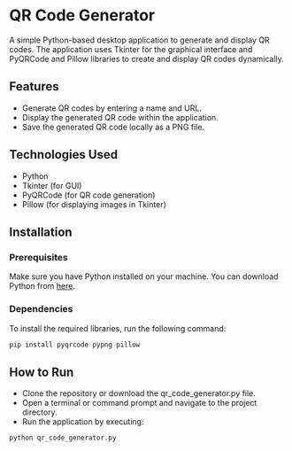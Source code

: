 # QR Code Generator

A simple Python-based desktop application to generate and display QR codes. The application uses Tkinter for the graphical interface and PyQRCode and Pillow libraries to create and display QR codes dynamically. 

## Features

- Generate QR codes by entering a name and URL.
- Display the generated QR code within the application.
- Save the generated QR code locally as a PNG file.

## Technologies Used

- Python
- Tkinter (for GUI)
- PyQRCode (for QR code generation)
- Pillow (for displaying images in Tkinter)

## Installation

### Prerequisites

Make sure you have Python installed on your machine. You can download Python from [here](https://www.python.org/downloads/).

### Dependencies

To install the required libraries, run the following command:

```bash
pip install pyqrcode pypng pillow
```
## How to Run
- Clone the repository or download the qr_code_generator.py file.
- Open a terminal or command prompt and navigate to the project directory.
- Run the application by executing:

```bash
python qr_code_generator.py
```

